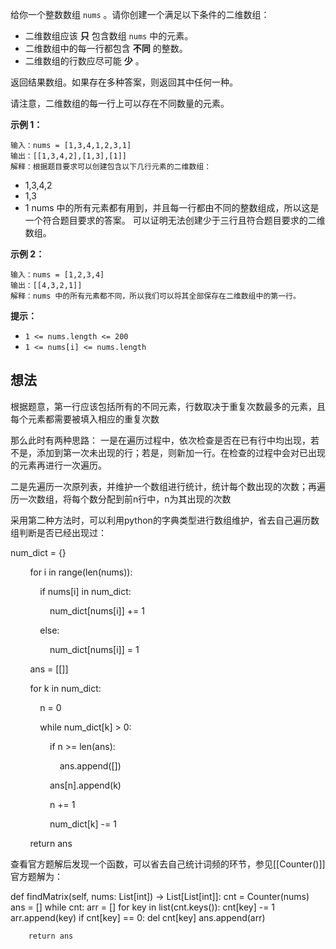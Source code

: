 给你一个整数数组 `nums` 。请你创建一个满足以下条件的二维数组：

- 二维数组应该 **只** 包含数组 `nums` 中的元素。
- 二维数组中的每一行都包含 **不同** 的整数。
- 二维数组的行数应尽可能 **少** 。

返回结果数组。如果存在多种答案，则返回其中任何一种。

请注意，二维数组的每一行上可以存在不同数量的元素。

**示例 1：**

	输入：nums = [1,3,4,1,2,3,1]
	输出：[[1,3,4,2],[1,3],[1]]
	解释：根据题目要求可以创建包含以下几行元素的二维数组：
- 1,3,4,2
- 1,3
- 1
	nums 中的所有元素都有用到，并且每一行都由不同的整数组成，所以这是一个符合题目要求的答案。
	可以证明无法创建少于三行且符合题目要求的二维数组。

**示例 2：**

	输入：nums = [1,2,3,4]
	输出：[[4,3,2,1]]
	解释：nums 中的所有元素都不同，所以我们可以将其全部保存在二维数组中的第一行。

**提示：**

- `1 <= nums.length <= 200`
- `1 <= nums[i] <= nums.length`

## 想法

根据题意，第一行应该包括所有的不同元素，行数取决于重复次数最多的元素，且每个元素都需要被填入相应的重复次数

那么此时有两种思路：
一是在遍历过程中，依次检查是否在已有行中均出现，若不是，添加到第一次未出现的行；若是，则新加一行。在检查的过程中会对已出现的元素再进行一次遍历。

二是先遍历一次原列表，并维护一个数组进行统计，统计每个数出现的次数；再遍历一次数组，将每个数分配到前n行中，n为其出现的次数

采用第二种方法时，可以利用python的字典类型进行数组维护，省去自己遍历数组判断是否已经出现过：

num_dict = {}

        for i in range(len(nums)):

            if nums[i] in num_dict:

                num_dict[nums[i]] += 1

            else:

                num_dict[nums[i]] = 1

        ans = [[]]

        for k in num_dict:

            n = 0

            while num_dict[k] > 0:

                if n >= len(ans):

                    ans.append([])

                ans[n].append(k)

                n += 1

                num_dict[k] -= 1

        return ans

查看官方题解后发现一个函数，可以省去自己统计词频的环节，参见[[Counter()]]
官方题解为：

def findMatrix(self, nums: List[int]) -> List[List[int]]:
        cnt = Counter(nums)
        ans = []
        while cnt:
            arr = []
            for key in list(cnt.keys()):
                cnt[key] -= 1
                arr.append(key)
                if cnt[key] == 0:
                    del cnt[key]
            ans.append(arr)
        
        return ans
